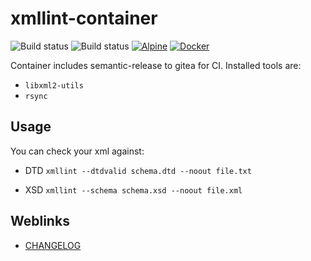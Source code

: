 # xmllint-container

![Build status](https://github.com/deeagle/xmllint-container/workflows/CI/badge.svg)
![Build status](https://github.com/deeagle/xmllint-container/workflows/Release%20version/badge.svg)
[![Alpine](https://img.shields.io/badge/Alpine_Linux-0D597F?style=flat-square&logo=alpine-linux&logoColor=white)](https://img.shields.io/badge/Alpine_Linux-0D597F?style=flat-square&logo=alpine-linux&logoColor=white)
[![Docker](https://badgen.net/badge/icon/docker?icon=docker&label)](https://hub.docker.com/r/docdee/xmllint)

Container includes semantic-release to gitea for CI.
Installed tools are:

- `libxml2-utils`
- `rsync`

## Usage

You can check your xml against:

- DTD
  `xmllint --dtdvalid schema.dtd --noout file.txt`

- XSD
  `xmllint --schema schema.xsd --noout file.xml`

## Weblinks

- [CHANGELOG](CHANGELOG.md)
